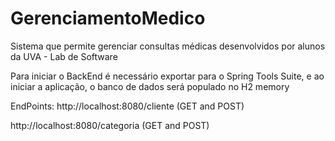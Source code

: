 # GerenciamentoMedico
Sistema que permite gerenciar consultas médicas desenvolvidos por alunos da UVA - Lab de Software

Para iniciar o BackEnd é necessário exportar para o Spring Tools Suite, e ao iniciar a aplicação, o banco de dados será populado no H2 memory

EndPoints:
http://localhost:8080/cliente (GET and POST)

http://localhost:8080/categoria (GET and POST)
